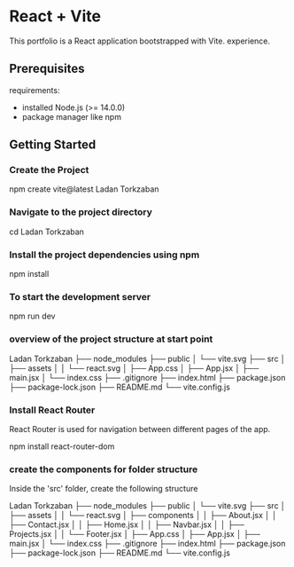 # React + Vite

This portfolio is a React application bootstrapped with Vite. experience.

## Prerequisites

requirements:

- installed Node.js (>= 14.0.0)
- package manager like npm

## Getting Started

### Create the Project

npm create vite@latest Ladan Torkzaban

### Navigate to the project directory

cd Ladan Torkzaban

### Install the project dependencies using npm

npm install

### To start the development server

npm run dev

### overview of the project structure at start point

Ladan Torkzaban
├── node_modules
├── public
│ └── vite.svg
├── src
│ ├── assets
│ │ └── react.svg
│ ├── App.css
│ ├── App.jsx
│ ├── main.jsx
│ └── index.css
├── .gitignore
├── index.html
├── package.json
├── package-lock.json
├── README.md
└── vite.config.js

### Install React Router

React Router is used for navigation between different pages of the app.

npm install react-router-dom

### create the components for folder structure 

Inside the 'src' folder, create the following structure

Ladan Torkzaban
├── node_modules
├── public
│ └── vite.svg
├── src
│ ├── assets
│ │ └── react.svg
│ ├── components
│ │ ├── About.jsx
│ │ ├── Contact.jsx
│ │ ├── Home.jsx
│ │ ├── Navbar.jsx
│ │ ├── Projects.jsx
│ │ └── Footer.jsx
│ ├── App.css
│ ├── App.jsx
│ ├── main.jsx
│ └── index.css
├── .gitignore
├── index.html
├── package.json
├── package-lock.json
├── README.md
└── vite.config.js
